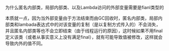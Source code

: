 为什么匿名内部类，局部内部类、以及Lambda访问的外部变量需要是fianl类型的



本质就一点，因为当外部变量由于方法结束而由GC回收时，匿名内部类，局部内部类和lambada表达式中的对该变量的复制（是以复制方式传入的）不会消失，并且匿名内部类等也不会立即结束（由于线程运行的原因），这时候如果不用final定义该类（或者从事实意义上没有满足final），就有可能导致值被修改，这样就会导致内外的值不同。
